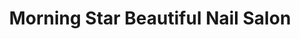 ---
title: "Morning Star Beautiful Nail Salon"
url: /ridgewood/morning-star-beautiful-nail-salon/
shop: beauty
---